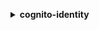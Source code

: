 **<details ><summary style="color:none;">cognito-identity</summary><blockquote>**

- **<details><summary style="color:none;"><b><u>create-identity-pool</b></u></summary><blockquote>**

  * **<p style="color:none;">--identity-pool-name</p>**
  * **<p style="color:none;">--allow-unauthenticated-identities</p>**
  * **<p style="color:none;">--no-allow-unauthenticated-identities</p>**
  * **<p style="color:none;">--allow-classic-flow</p>**
  * **<p style="color:none;">--no-allow-classic-flow</p>**
  * **<p style="color:none;">--supported-login-providers</p>**
  * **<p style="color:none;">--developer-provider-name</p>**
  * **<p style="color:none;">--open-id-connect-provider-arns</p>**
  * **<p style="color:none;">--cognito-identity-providers</p>**
  * **<p style="color:none;">--saml-provider-arns</p>**
  * **<p style="color:none;">--identity-pool-tags</p>**
  * **<p style="color:none;">--cli-input-json</p>**
  * **<p style="color:none;">--cli-input-yaml</p>**
  * **<p style="color:none;">--generate-cli-skeleton</p>**

  </br>

  <p style="color:red;">**Description**</p>

  </br>

  ## **Examples**

  ```bash

  ```
  ```json

  ```

  </br>

- **<details><summary style="color:none;"><b><u>delete-identities</b></u></summary><blockquote>**

  * **<p style="color:none;">--identity-ids-to-delete</p>**
  * **<p style="color:none;">--cli-input-json</p>**
  * **<p style="color:none;">--cli-input-yaml</p>**
  * **<p style="color:none;">--generate-cli-skeleton</p>**

  </br>

  <p style="color:red;">**Description**</p>

  </br>

  ## **Examples**

  ```bash

  ```
  ```json

  ```

  </br>

- **<details><summary style="color:none;"><b><u>delete-identity-pool</b></u></summary><blockquote>**

  * **<p style="color:none;">--identity-pool-id</p>**
  * **<p style="color:none;">--cli-input-json</p>**
  * **<p style="color:none;">--cli-input-yaml</p>**
  * **<p style="color:none;">--generate-cli-skeleton</p>**

  </br>

  <p style="color:red;">**Description**</p>

  </br>

  ## **Examples**

  ```bash

  ```
  ```json

  ```

  </br>

- **<details><summary style="color:none;"><b><u>describe-identity</b></u></summary><blockquote>**

  * **<p style="color:none;">--identity-id</p>**
  * **<p style="color:none;">--cli-input-json</p>**
  * **<p style="color:none;">--cli-input-yaml</p>**
  * **<p style="color:none;">--generate-cli-skeleton</p>**

  </br>

  <p style="color:red;">**Description**</p>

  </br>

  ## **Examples**

  ```bash

  ```
  ```json

  ```

  </br>

- **<details><summary style="color:none;"><b><u>describe-identity-pool</b></u></summary><blockquote>**

  * **<p style="color:none;">--identity-pool-id</p>**
  * **<p style="color:none;">--cli-input-json</p>**
  * **<p style="color:none;">--cli-input-yaml</p>**
  * **<p style="color:none;">--generate-cli-skeleton</p>**

  </br>

  <p style="color:red;">**Description**</p>

  </br>

  ## **Examples**

  ```bash

  ```
  ```json

  ```

  </br>

- **<details><summary style="color:none;"><b><u>get-credentials-for-identity</b></u></summary><blockquote>**

  * **<p style="color:none;">--identity-id</p>**
  * **<p style="color:none;">--logins</p>**
  * **<p style="color:none;">--custom-role-arn</p>**
  * **<p style="color:none;">--cli-input-json</p>**
  * **<p style="color:none;">--cli-input-yaml</p>**
  * **<p style="color:none;">--generate-cli-skeleton</p>**

  </br>

  <p style="color:red;">**Description**</p>

  </br>

  ## **Examples**

  ```bash

  ```
  ```json

  ```

  </br>

- **<details><summary style="color:none;"><b><u>get-id</b></u></summary><blockquote>**

  * **<p style="color:none;">--account-id</p>**
  * **<p style="color:none;">--identity-pool-id</p>**
  * **<p style="color:none;">--logins</p>**
  * **<p style="color:none;">--cli-input-json</p>**
  * **<p style="color:none;">--cli-input-yaml</p>**
  * **<p style="color:none;">--generate-cli-skeleton</p>**

  </br>

  <p style="color:red;">**Description**</p>

  </br>

  ## **Examples**

  ```bash

  ```
  ```json

  ```

  </br>

- **<details><summary style="color:none;"><b><u>get-identity-pool-roles</b></u></summary><blockquote>**

  * **<p style="color:none;">--identity-pool-id</p>**
  * **<p style="color:none;">--cli-input-json</p>**
  * **<p style="color:none;">--cli-input-yaml</p>**
  * **<p style="color:none;">--generate-cli-skeleton</p>**

  </br>

  <p style="color:red;">**Description**</p>

  </br>

  ## **Examples**

  ```bash

  ```
  ```json

  ```

  </br>

- **<details><summary style="color:none;"><b><u>get-open-id-token</b></u></summary><blockquote>**

  * **<p style="color:none;">--identity-id</p>**
  * **<p style="color:none;">--logins</p>**
  * **<p style="color:none;">--cli-input-json</p>**
  * **<p style="color:none;">--cli-input-yaml</p>**
  * **<p style="color:none;">--generate-cli-skeleton</p>**

  </br>

  <p style="color:red;">**Description**</p>

  </br>

  ## **Examples**

  ```bash

  ```
  ```json

  ```

  </br>

- **<details><summary style="color:none;"><b><u>get-open-id-token-for-developer-identity</b></u></summary><blockquote>**

  * **<p style="color:none;">--identity-pool-id</p>**
  * **<p style="color:none;">--identity-id</p>**
  * **<p style="color:none;">--logins</p>**
  * **<p style="color:none;">--principal-tags</p>**
  * **<p style="color:none;">--token-duration</p>**
  * **<p style="color:none;">--cli-input-json</p>**
  * **<p style="color:none;">--cli-input-yaml</p>**
  * **<p style="color:none;">--generate-cli-skeleton</p>**

  </br>

  <p style="color:red;">**Description**</p>

  </br>

  ## **Examples**

  ```bash

  ```
  ```json

  ```

  </br>

- **<details><summary style="color:none;"><b><u>get-principal-tag-attribute-map</b></u></summary><blockquote>**

  * **<p style="color:none;">--identity-pool-id</p>**
  * **<p style="color:none;">--identity-provider-name</p>**
  * **<p style="color:none;">--cli-input-json</p>**
  * **<p style="color:none;">--cli-input-yaml</p>**
  * **<p style="color:none;">--generate-cli-skeleton</p>**

  </br>

  <p style="color:red;">**Description**</p>

  </br>

  ## **Examples**

  ```bash

  ```
  ```json

  ```

  </br>

- **<details><summary style="color:none;"><b><u>help</b></u></summary><blockquote>**

  * **<p style="color:none;"></p>**

  </br>

  <p style="color:red;">**Description**</p>

  </br>

  ## **Examples**

  ```bash

  ```
  ```json

  ```

  </br>

- **<details><summary style="color:none;"><b><u>list-identities</b></u></summary><blockquote>**

  * **<p style="color:none;">--identity-pool-id</p>**
  * **<p style="color:none;">--max-results</p>**
  * **<p style="color:none;">--next-token</p>**
  * **<p style="color:none;">--hide-disabled</p>**
  * **<p style="color:none;">--no-hide-disabled</p>**
  * **<p style="color:none;">--cli-input-json</p>**
  * **<p style="color:none;">--cli-input-yaml</p>**
  * **<p style="color:none;">--generate-cli-skeleton</p>**

  </br>

  <p style="color:red;">**Description**</p>

  </br>

  ## **Examples**

  ```bash

  ```
  ```json

  ```

  </br>

- **<details><summary style="color:none;"><b><u>list-identity-pools</b></u></summary><blockquote>**

  * **<p style="color:none;">--cli-input-json</p>**
  * **<p style="color:none;">--cli-input-yaml</p>**
  * **<p style="color:none;">--starting-token</p>**
  * **<p style="color:none;">--page-size</p>**
  * **<p style="color:none;">--max-items</p>**
  * **<p style="color:none;">--generate-cli-skeleton</p>**

  </br>

  <p style="color:red;">**Description**</p>

  </br>

  ## **Examples**

  ```bash

  ```
  ```json

  ```

  </br>

- **<details><summary style="color:none;"><b><u>list-tags-for-resource</b></u></summary><blockquote>**

  * **<p style="color:none;">--resource-arn</p>**
  * **<p style="color:none;">--cli-input-json</p>**
  * **<p style="color:none;">--cli-input-yaml</p>**
  * **<p style="color:none;">--generate-cli-skeleton</p>**

  </br>

  <p style="color:red;">**Description**</p>

  </br>

  ## **Examples**

  ```bash

  ```
  ```json

  ```

  </br>

- **<details><summary style="color:none;"><b><u>lookup-developer-identity</b></u></summary><blockquote>**

  * **<p style="color:none;">--identity-pool-id</p>**
  * **<p style="color:none;">--identity-id</p>**
  * **<p style="color:none;">--developer-user-identifier</p>**
  * **<p style="color:none;">--max-results</p>**
  * **<p style="color:none;">--next-token</p>**
  * **<p style="color:none;">--cli-input-json</p>**
  * **<p style="color:none;">--cli-input-yaml</p>**
  * **<p style="color:none;">--generate-cli-skeleton</p>**

  </br>

  <p style="color:red;">**Description**</p>

  </br>

  ## **Examples**

  ```bash

  ```
  ```json

  ```

  </br>

- **<details><summary style="color:none;"><b><u>merge-developer-identities</b></u></summary><blockquote>**

  * **<p style="color:none;">--source-user-identifier</p>**
  * **<p style="color:none;">--destination-user-identifier</p>**
  * **<p style="color:none;">--developer-provider-name</p>**
  * **<p style="color:none;">--identity-pool-id</p>**
  * **<p style="color:none;">--cli-input-json</p>**
  * **<p style="color:none;">--cli-input-yaml</p>**
  * **<p style="color:none;">--generate-cli-skeleton</p>**

  </br>

  <p style="color:red;">**Description**</p>

  </br>

  ## **Examples**

  ```bash

  ```
  ```json

  ```

  </br>

- **<details><summary style="color:none;"><b><u>set-identity-pool-roles</b></u></summary><blockquote>**

  * **<p style="color:none;">--identity-pool-id</p>**
  * **<p style="color:none;">--roles</p>**
  * **<p style="color:none;">--role-mappings</p>**
  * **<p style="color:none;">--cli-input-json</p>**
  * **<p style="color:none;">--cli-input-yaml</p>**
  * **<p style="color:none;">--generate-cli-skeleton</p>**

  </br>

  <p style="color:red;">**Description**</p>

  </br>

  ## **Examples**

  ```bash

  ```
  ```json

  ```

  </br>

- **<details><summary style="color:none;"><b><u>set-principal-tag-attribute-map</b></u></summary><blockquote>**

  * **<p style="color:none;">--identity-pool-id</p>**
  * **<p style="color:none;">--identity-provider-name</p>**
  * **<p style="color:none;">--use-defaults</p>**
  * **<p style="color:none;">--no-use-defaults</p>**
  * **<p style="color:none;">--principal-tags</p>**
  * **<p style="color:none;">--cli-input-json</p>**
  * **<p style="color:none;">--cli-input-yaml</p>**
  * **<p style="color:none;">--generate-cli-skeleton</p>**

  </br>

  <p style="color:red;">**Description**</p>

  </br>

  ## **Examples**

  ```bash

  ```
  ```json

  ```

  </br>

- **<details><summary style="color:none;"><b><u>tag-resource</b></u></summary><blockquote>**

  * **<p style="color:none;">--resource-arn</p>**
  * **<p style="color:none;">--tags</p>**
  * **<p style="color:none;">--cli-input-json</p>**
  * **<p style="color:none;">--cli-input-yaml</p>**
  * **<p style="color:none;">--generate-cli-skeleton</p>**

  </br>

  <p style="color:red;">**Description**</p>

  </br>

  ## **Examples**

  ```bash

  ```
  ```json

  ```

  </br>

- **<details><summary style="color:none;"><b><u>unlink-developer-identity</b></u></summary><blockquote>**

  * **<p style="color:none;">--identity-id</p>**
  * **<p style="color:none;">--identity-pool-id</p>**
  * **<p style="color:none;">--developer-provider-name</p>**
  * **<p style="color:none;">--developer-user-identifier</p>**
  * **<p style="color:none;">--cli-input-json</p>**
  * **<p style="color:none;">--cli-input-yaml</p>**
  * **<p style="color:none;">--generate-cli-skeleton</p>**

  </br>

  <p style="color:red;">**Description**</p>

  </br>

  ## **Examples**

  ```bash

  ```
  ```json

  ```

  </br>

- **<details><summary style="color:none;"><b><u>unlink-identity</b></u></summary><blockquote>**

  * **<p style="color:none;">--identity-id</p>**
  * **<p style="color:none;">--logins</p>**
  * **<p style="color:none;">--logins-to-remove</p>**
  * **<p style="color:none;">--cli-input-json</p>**
  * **<p style="color:none;">--cli-input-yaml</p>**
  * **<p style="color:none;">--generate-cli-skeleton</p>**

  </br>

  <p style="color:red;">**Description**</p>

  </br>

  ## **Examples**

  ```bash

  ```
  ```json

  ```

  </br>

- **<details><summary style="color:none;"><b><u>untag-resource</b></u></summary><blockquote>**

  * **<p style="color:none;">--resource-arn</p>**
  * **<p style="color:none;">--tag-keys</p>**
  * **<p style="color:none;">--cli-input-json</p>**
  * **<p style="color:none;">--cli-input-yaml</p>**
  * **<p style="color:none;">--generate-cli-skeleton</p>**

  </br>

  <p style="color:red;">**Description**</p>

  </br>

  ## **Examples**

  ```bash

  ```
  ```json

  ```

  </br>

- **<details><summary style="color:none;"><b><u>update-identity-pool</b></u></summary><blockquote>**

  * **<p style="color:none;">--identity-pool-id</p>**
  * **<p style="color:none;">--identity-pool-name</p>**
  * **<p style="color:none;">--allow-unauthenticated-identities</p>**
  * **<p style="color:none;">--no-allow-unauthenticated-identities</p>**
  * **<p style="color:none;">--allow-classic-flow</p>**
  * **<p style="color:none;">--no-allow-classic-flow</p>**
  * **<p style="color:none;">--supported-login-providers</p>**
  * **<p style="color:none;">--developer-provider-name</p>**
  * **<p style="color:none;">--open-id-connect-provider-arns</p>**
  * **<p style="color:none;">--cognito-identity-providers</p>**
  * **<p style="color:none;">--saml-provider-arns</p>**
  * **<p style="color:none;">--identity-pool-tags</p>**
  * **<p style="color:none;">--cli-input-json</p>**
  * **<p style="color:none;">--cli-input-yaml</p>**
  * **<p style="color:none;">--generate-cli-skeleton</p>**

  </br>

  <p style="color:red;">**Description**</p>

  </br>

  ## **Examples**

  ```bash

  ```
  ```json

  ```

  </br>

</blockquote></details>
</blockquote></details>
</blockquote></details>
</blockquote></details>
</blockquote></details>
</blockquote></details>
</blockquote></details>
</blockquote></details>
</blockquote></details>
</blockquote></details>
</blockquote></details>
</blockquote></details>
</blockquote></details>
</blockquote></details>
</blockquote></details>
</blockquote></details>
</blockquote></details>
</blockquote></details>
</blockquote></details>
</blockquote></details>
</blockquote></details>
</blockquote></details>
</blockquote></details>
</blockquote></details>
</blockquote></details>
